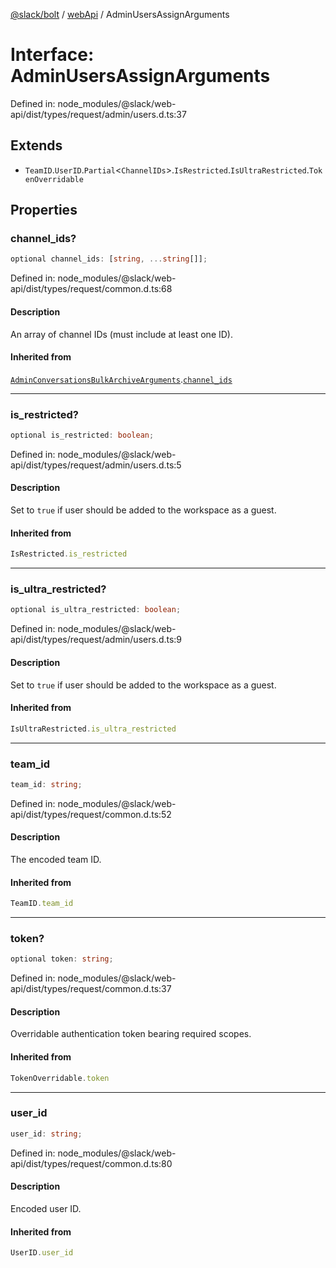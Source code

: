 [@slack/bolt](../../../../index.md) / [webApi](../index.md) / AdminUsersAssignArguments

# Interface: AdminUsersAssignArguments

Defined in: node\_modules/@slack/web-api/dist/types/request/admin/users.d.ts:37

## Extends

- `TeamID`.`UserID`.`Partial`\<`ChannelIDs`\>.`IsRestricted`.`IsUltraRestricted`.`TokenOverridable`

## Properties

### channel\_ids?

```ts
optional channel_ids: [string, ...string[]];
```

Defined in: node\_modules/@slack/web-api/dist/types/request/common.d.ts:68

#### Description

An array of channel IDs (must include at least one ID).

#### Inherited from

[`AdminConversationsBulkArchiveArguments`](AdminConversationsBulkArchiveArguments.md).[`channel_ids`](AdminConversationsBulkArchiveArguments.md#channel_ids)

***

### is\_restricted?

```ts
optional is_restricted: boolean;
```

Defined in: node\_modules/@slack/web-api/dist/types/request/admin/users.d.ts:5

#### Description

Set to `true` if user should be added to the workspace as a guest.

#### Inherited from

```ts
IsRestricted.is_restricted
```

***

### is\_ultra\_restricted?

```ts
optional is_ultra_restricted: boolean;
```

Defined in: node\_modules/@slack/web-api/dist/types/request/admin/users.d.ts:9

#### Description

Set to `true` if user should be added to the workspace as a guest.

#### Inherited from

```ts
IsUltraRestricted.is_ultra_restricted
```

***

### team\_id

```ts
team_id: string;
```

Defined in: node\_modules/@slack/web-api/dist/types/request/common.d.ts:52

#### Description

The encoded team ID.

#### Inherited from

```ts
TeamID.team_id
```

***

### token?

```ts
optional token: string;
```

Defined in: node\_modules/@slack/web-api/dist/types/request/common.d.ts:37

#### Description

Overridable authentication token bearing required scopes.

#### Inherited from

```ts
TokenOverridable.token
```

***

### user\_id

```ts
user_id: string;
```

Defined in: node\_modules/@slack/web-api/dist/types/request/common.d.ts:80

#### Description

Encoded user ID.

#### Inherited from

```ts
UserID.user_id
```
